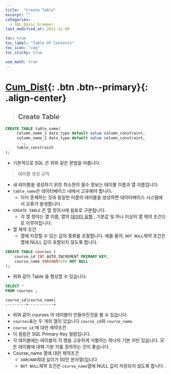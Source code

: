 ```yaml
---
title:  "Create Table"
excerpt: ""
categories:
  - SQL_Basic_Grammer
last_modified_at: 2021-12-06

toc: true
toc_label: "Table Of Contents"
toc_icon: "cog"
toc_sticky: true

use_math: true
---
```


# [Cum_Dist](#link){: .btn .btn--primary}{: .align-center}

> ## Create Table

```sql
CREATE TABLE table_name(
     column_name_1 data_type default value column_constraint,
     column_name_2 data_type default value column_constraint,
     ...,
     table_constraint
);
```

- 기본적으로 SQL 은 위와 같은 문법을 따릅니다. 

> 테이블 생성 규칙

- 새 테이블을 생성하기 위한 최소한의 필수 정보는 테이블 이름과 열 이름입니다.
- `table_name`은 데이터베이스 내에서 고유해야 합니다. 
  - 이미 존재하는 것과 동일한 이름의 테이블을 생성하면 데이터베이스 시스템에서 오류가 발생합니다.
- `CREATE TABLE` 은 열 정의시에 쉼표로 구분됩니다.
  - 각 열 정의는 열 이름, 열의 [데이터 유형](https://www.sqltutorial.org/sql-data-types/) , 기본값 및 하나 이상의 열 제약 조건으로 이루어집니다.
- 열 제약 조건
  - 열에 지정할 수 있는 값의 종류를 조절합니다.  예를 들어, `NOT NULL`제약 조건은 열에 NULL 값이 포함되지 않도록 합니다.

```sql
CREATE TABLE courses (
    course_id INT AUTO_INCREMENT PRIMARY KEY,
    course_name VARCHAR(50) NOT NULL
);
```

- 위와 같이 Table 을 형성할 수 있습니다.

```sql
SELECT *
FROM courses ; 
```

```
course_id|course_name|
---------+-----------+
```

- 위와 같이 courses 의 테이블이 만들어진것을 볼 수 있습니다.
- `courses`표는 두 개의 열이 있습니다 `course_id`와 `course_name`.
-  `course_id`  에 대한 제약조건
  - 이 컬럼은 SQL Primary Key 컬럼입니다. 
  - 각 테이블에는 테이블의 각 행을 고유하게 식별하는 하나의 기본 키만 있습니다. 모든 테이블에 대해 기본 키를 정의하는 것이 좋습니다.
- Course_name 열에 대한 제약조건
  - `VARCHAR`최대 길이가 50인 문자열(입니다
  - `NOT NULL`제약 조건은 `course_name`열에 NULL 값이 저장되지 않도록 합니다 .

